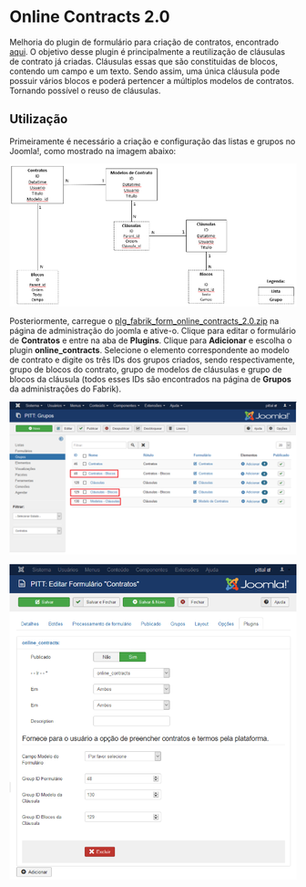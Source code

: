 # Online Contracts 2.0
Melhoria do plugin de formulário para criação de contratos, encontrado [aqui](https://github.com/pittufg/online_contracts). O objetivo desse plugin é principalmente a reutilização de cláusulas de contrato já criadas. Cláusulas essas que são constituidas de blocos, contendo um campo e um texto. Sendo assim, uma única cláusula pode possuir vários blocos e poderá pertencer a múltiplos modelos de contratos. Tornando possível o reuso de cláusulas.

## Utilização
Primeiramente é necessário a criação e configuração das listas e grupos no Joomla!, como mostrado na imagem abaixo: 

![Modelo lógico do banco de dados](img/modelo_logico.png)

Posteriormente, carregue o [plg_fabrik_form_online_contracts_2.0.zip](https://github.com/pittufg/online_contracts_2.0/releases) na página de administração do joomla e ative-o. Clique para editar o formulário de **Contratos** e entre na aba de **Plugins**. Clique para **Adicionar** e escolha o plugin **online_contracts**. Selecione o elemento correspondente ao modelo de contrato e digite os três IDs dos grupos criados, sendo respectivamente, grupo de blocos do contrato, grupo de modelos de cláusulas e grupo de blocos da cláusula (todos esses IDs são encontrados na página de **Grupos** da administrações do Fabrik).

![ID dos grupos](img/screenshot_2.png)

![Configuração do plugin](img/screenshot_1.png)
